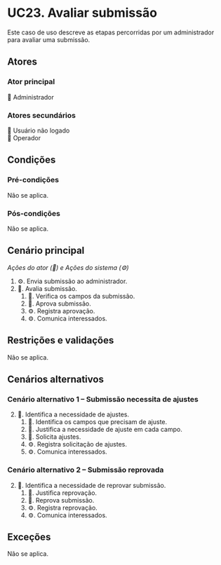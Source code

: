 # UC23. Avaliar submissão

Este caso de uso descreve as etapas percorridas por um administrador para avaliar uma submissão.

## Atores

### Ator principal
💼 Administrador

### Atores secundários
👤 Usuário não logado  
👷 Operador

## Condições

### Pré-condições
Não se aplica.

### Pós-condições
Não se aplica.

## Cenário principal
_Ações do ator (💼) e Ações do sistema (⚙️)_

1. ⚙️. Envia submissão ao administrador.
2. 💼. Avalia submissão.
   1. 💼. Verifica os campos da submissão.
   2. 💼. Aprova submissão.
   3. ⚙️. Registra aprovação.
   4. ⚙️. Comunica interessados.

## Restrições e validações
Não se aplica.

## Cenários alternativos
### Cenário alternativo 1 – Submissão necessita de ajustes
2. 💼. Identifica a necessidade de ajustes.
   1. 💼. Identifica os campos que precisam de ajuste.
   2. 💼. Justifica a necessidade de ajuste em cada campo.
   3. 💼. Solicita ajustes.
   4. ⚙️. Registra solicitação de ajustes.
   5. ⚙️. Comunica interessados.

### Cenário alternativo 2 – Submissão reprovada
2. 💼. Identifica a necessidade de reprovar submissão.
   1. 💼. Justifica reprovação.
   2. 💼. Reprova submissão.
   3. ⚙️. Registra reprovação.
   4. ⚙️. Comunica interessados.

## Exceções
Não se aplica.
